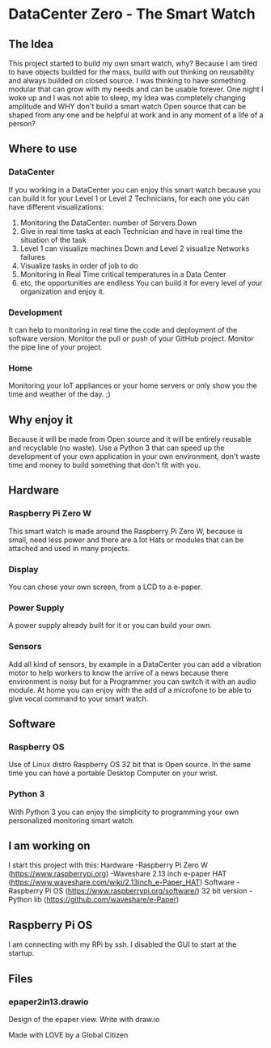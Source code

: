 # DataCenter Zero - The Smart Watch

## The Idea
This project started to build my own smart watch, why? Because I am tired to have objects builded for the mass, build with out thinking on reusability and always builded on closed source.
I was thinking to have something modular that can grow with my needs and can be usable forever.
One night I woke up and I was not able to sleep, my Idea was completely changing amplitude and WHY don't build a smart watch Open source that can be shaped from any one and be helpful at work and in any moment of a life of a person?

## Where to use
### DataCenter
If you working in a DataCenter you can enjoy this smart watch because you can build it for your Level 1 or Level 2 Technicians, for each one you can have different visualizations:
1. Monitoring the DataCenter: number of Servers Down
2. Give in real time tasks at each Technician and have in real time the situation of the task
3. Level 1 can visualize machines Down and Level 2 visualize Networks failures
4. Visualize tasks in order of job to do
5. Monitoring in Real Time critical temperatures in a Data Center 
6. etc, the opportunities are endlless
You can build it for every level of your organization and enjoy it.
### Development
It can help to monitoring in real time the code and deployment of the software version.
Monitor the pull or push of your GitHub project.
Monitor the pipe line of your project.
### Home
Monitoring your IoT appliances or your home servers or only show you the time and weather of the day. ;)

## Why enjoy it
Because it will be made from Open source and it will be entirely reusable and recyclable (no waste).
Use a Python 3 that can speed up the development of your own application in your own environment, don't waste time and money to build something that don't fit with you.

## Hardware
### Raspberry Pi Zero W
This smart watch is made around the Raspberry Pi Zero W, because is small, need less power and there are a lot Hats or modules that can be attached and used in many projects.
### Display
You can chose your own screen, from a LCD to a e-paper.
### Power Supply
A power supply already built for it or you can build your own.
### Sensors
Add all kind of sensors, by example in a DataCenter you can add a vibration motor to help workers to know the arrive of a news because there environment is noisy but for a Programmer you can switch it with an audio module.
At home you can enjoy with the add of a microfone to be able to give vocal command to your smart watch.

## Software
### Raspberry OS
Use of Linux distro Raspberry OS 32 bit that is Open source.
In the same time you can have a portable Desktop Computer on your wrist.
### Python 3
With Python 3 you can enjoy the simplicity to programming your own personalized monitoring smart watch.

## I am working on
I start this project with this:
Hardware
-Raspberry Pi Zero W (https://www.raspberrypi.org)
-Waveshare 2.13 inch e-paper HAT (https://www.waveshare.com/wiki/2.13inch_e-Paper_HAT)
Software
-Raspberry Pi OS (https://www.raspberrypi.org/software/) 32 bit version
-Python lib (https://github.com/waveshare/e-Paper)

## Raspberry Pi OS
I am connecting with my RPi by ssh. I disabled the GUI to start at the startup.

## Files
### epaper2in13.drawio
Design of the epaper view. Write with draw.io





Made with LOVE by a Global Citizen
